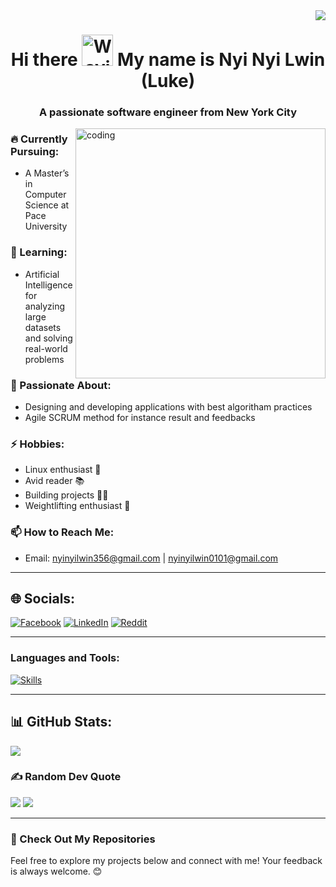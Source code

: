 <img align="right" src="https://visitor-badge.laobi.icu/badge?page_id=Luke-356.Luke-356" />

<h1 align="center">Hi there <img src="https://raw.githubusercontent.com/Tarikul-Islam-Anik/Animated-Fluent-Emojis/master/Emojis/Hand%20gestures/Waving%20Hand.png" alt="Waving Hand" width="50" height="50" /> My name is Nyi Nyi Lwin (Luke)</h1>
<h3 align="center">A passionate software engineer from New York City</h3>

<img align="right" alt="coding" width="400" src="https://cdnb.artstation.com/p/assets/images/images/036/125/405/original/igor-freitas-mesa.gif?1616779562">

### 🔥 Currently Pursuing:
- A Master’s in Computer Science at Pace University

### 🌱 Learning:
- Artificial Intelligence for analyzing large datasets and solving 
  real-world problems

### 🌟 Passionate About:
- Designing and developing applications with best algoritham practices
- Agile SCRUM method for instance result and feedbacks

### ⚡ Hobbies:
- Linux enthusiast 🐧
- Avid reader 📚
- Building projects 🧑‍💻
- Weightlifting enthusiast 💪

### 📫 How to Reach Me:
- Email: nyinyilwin356@gmail.com | nyinyilwin0101@gmail.com

---

## 🌐 Socials:
[![Facebook](https://img.shields.io/badge/Facebook-%231877F2.svg?logo=Facebook&logoColor=white)](https://www.facebook.com/profile.php?id=100069119522608) [![LinkedIn](https://img.shields.io/badge/LinkedIn-%230077B5.svg?logo=linkedin&logoColor=white)](https://www.linkedin.com/in/nyi-nyi-lwin-89b706178/) [![Reddit](https://img.shields.io/badge/Reddit-%23FF4500.svg?logo=Reddit&logoColor=white)](https://www.reddit.com/user/Fun_Commission_5729/)

---

<h3 align="left">Languages and Tools:</h3>
<p align="left">
  <a href="https://skillicons.dev">
    <img src="https://skillicons.dev/icons?i=html,css,js,react,java,c,py,mysql,php,tailwind,figma,xd,linux" alt="Skills" />
  </a>
</p>

---

## 📊 GitHub Stats:
![](https://github-readme-stats.vercel.app/api/top-langs/?username=Luke-356&theme=dark&hide_border=false&include_all_commits=true&count_private=true&layout=compact)


### ✍️ Random Dev Quote
![](https://quotes-github-readme.vercel.app/api?type=horizontal&theme=radical)
[![](https://visitcount.itsvg.in/api?id=Luke-356&icon=0&color=0)](https://visitcount.itsvg.in)


---

### 🚀 Check Out My Repositories  
Feel free to explore my projects below and connect with me! Your feedback is always welcome. 😊
